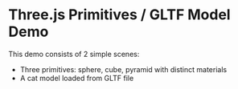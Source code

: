# Three.js Primitives / GLTF Model Demo

This demo consists of 2 simple scenes:

- Three primitives: sphere, cube, pyramid with distinct materials
- A cat model loaded from GLTF file
